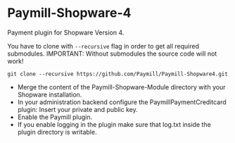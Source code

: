 Paymill-Shopware-4
==================

Payment plugin for Shopware Version 4.


You have to clone with `--recursive` flag in order to get all required submodules. IMPORTANT: Without submodules the source code will not work!

    git clone --recursive https://github.com/Paymill/Paymill-Shopware4.git
    
- Merge the content of the Paymill-Shopware-Module directory with your Shopware installation. 
- In your administration backend configure the PaymillPaymentCreditcard plugin: Insert your private and public key.
- Enable the Paymill plugin.
- If you enable logging in the plugin make sure that log.txt inside the plugin directory is writable.
